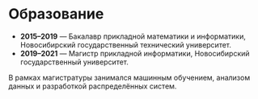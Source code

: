 # Образование

- **2015–2019** — Бакалавр прикладной математики и информатики, Новосибирский государственный технический университет.
- **2019–2021** — Магистр прикладной информатики, Новосибирский государственный университет.

В рамках магистратуры занимался машинным обучением, анализом данных и разработкой распределённых систем.
